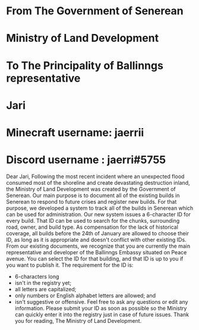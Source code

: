 # From The Government of Senerean
#      Ministry of Land Development
# To The Principality of Ballinngs representative
#    Jari
#    Minecraft username: jaerrii
#    Discord username  : jaerri#5755
Dear Jari,
Following the most recent incident where an unexpected flood consumed most of the shoreline and create devastating destruction inland, the Ministry of Land Development was created by the Government of Senerean. Our main purpose is to document all of the existing builds in Senerean to respond to future crises and register new builds. For that purpose, we developed a system to track all of the builds in Senerean which can be used for administration.
Our new system issues a 6-character ID for every build. That ID can be used to search for the chunks, surrounding road, owner, and build type. As compensation for the lack of historical coverage, all builds before the 24th of January are allowed to choose their ID, as long as it is appropriate and doesn't conflict with other existing IDs.
From our existing documents, we recognize that you are currently the main representative and developer of the Ballinngs Embassy situated on Peace avenue. You can select the ID for that building, and that ID is up to you if you want to publish it. The requirement for the ID is:
- 6-characters long
- isn't in the registry yet;
- all letters are capitalized;
- only numbers or English alphabet letters are allowed; and
- isn't suggestive or offensive.
Feel free to ask any questions or edit any information. Please submit your ID as soon as possible so the Ministry can quickly enter it into the registry just in case of future issues.
Thank you for reading,
The Ministry of Land Development.